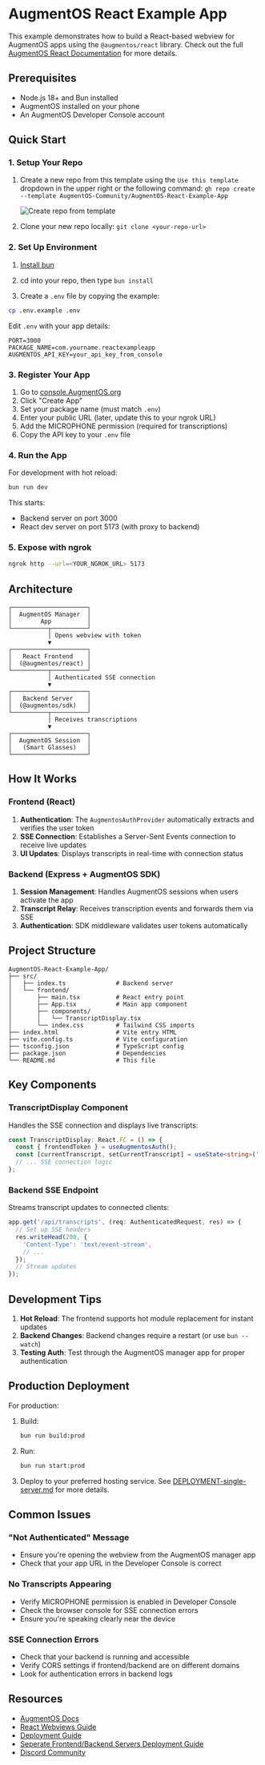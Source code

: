 # AugmentOS React Example App

This example demonstrates how to build a React-based webview for AugmentOS apps using the `@augmentos/react` library.  Check out the full [AugmentOS React Documentation](https://docs.augmentos.org/react-webviews) for more details.

## Prerequisites

- Node.js 18+ and Bun installed
- AugmentOS installed on your phone
- An AugmentOS Developer Console account

## Quick Start

### 1. Setup Your Repo

1. Create a new repo from this template using the `Use this template` dropdown in the upper right or the following command: `gh repo create --template AugmentOS-Community/AugmentOS-React-Example-App`

    ![Create repo from template](https://github.com/user-attachments/assets/c10e14e8-2dc5-4dfa-adac-dd334c1b73a5)

2. Clone your new repo locally: `git clone <your-repo-url>`

### 2. Set Up Environment

1. [Install bun](https://bun.sh/docs/installation)

2. cd into your repo, then type `bun install`

3. Create a `.env` file by copying the example:

  ```bash
  cp .env.example .env
  ```

  Edit `.env` with your app details:

  ```env
  PORT=3000
  PACKAGE_NAME=com.yourname.reactexampleapp
  AUGMENTOS_API_KEY=your_api_key_from_console
  ```

### 3. Register Your App

1. Go to [console.AugmentOS.org](https://console.AugmentOS.org/)
2. Click "Create App"
3. Set your package name (must match `.env`)
4. Enter your public URL (later, update this to your ngrok URL)
5. Add the MICROPHONE permission (required for transcriptions)
6. Copy the API key to your `.env` file

### 4. Run the App

For development with hot reload:

```bash
bun run dev
```

This starts:
- Backend server on port 3000
- React dev server on port 5173 (with proxy to backend)

### 5. Expose with ngrok

```bash
ngrok http --url=<YOUR_NGROK_URL> 5173
```

## Architecture

```
┌─────────────────────┐
│  AugmentOS Manager  │
│        App          │
└──────────┬──────────┘
           │ Opens webview with token
           ▼
┌─────────────────────┐
│   React Frontend    │
│  (@augmentos/react) │
└──────────┬──────────┘
           │ Authenticated SSE connection
           ▼
┌─────────────────────┐
│   Backend Server    │
│  (@augmentos/sdk)   │
└──────────┬──────────┘
           │ Receives transcriptions
           ▼
┌─────────────────────┐
│  AugmentOS Session  │
│   (Smart Glasses)   │
└─────────────────────┘
```

## How It Works

### Frontend (React)

1. **Authentication**: The `AugmentosAuthProvider` automatically extracts and verifies the user token
2. **SSE Connection**: Establishes a Server-Sent Events connection to receive live updates
3. **UI Updates**: Displays transcripts in real-time with connection status

### Backend (Express + AugmentOS SDK)

1. **Session Management**: Handles AugmentOS sessions when users activate the app
2. **Transcript Relay**: Receives transcription events and forwards them via SSE
3. **Authentication**: SDK middleware validates user tokens automatically

## Project Structure

```
AugmentOS-React-Example-App/
├── src/
│   ├── index.ts              # Backend server
│   └── frontend/
│       ├── main.tsx          # React entry point
│       ├── App.tsx           # Main app component
│       ├── components/
│       │   └── TranscriptDisplay.tsx
│       └── index.css         # Tailwind CSS imports
├── index.html                # Vite entry HTML
├── vite.config.ts            # Vite configuration
├── tsconfig.json             # TypeScript config
├── package.json              # Dependencies
└── README.md                 # This file
```

## Key Components

### TranscriptDisplay Component

Handles the SSE connection and displays live transcripts:

```typescript
const TranscriptDisplay: React.FC = () => {
  const { frontendToken } = useAugmentosAuth();
  const [currentTranscript, setCurrentTranscript] = useState<string>('');
  // ... SSE connection logic
};
```

### Backend SSE Endpoint

Streams transcript updates to connected clients:

```typescript
app.get('/api/transcripts', (req: AuthenticatedRequest, res) => {
  // Set up SSE headers
  res.writeHead(200, {
    'Content-Type': 'text/event-stream',
    // ...
  });
  // Stream updates
});
```

## Development Tips

1. **Hot Reload**: The frontend supports hot module replacement for instant updates
2. **Backend Changes**: Backend changes require a restart (or use `bun --watch`)
3. **Testing Auth**: Test through the AugmentOS manager app for proper authentication

## Production Deployment

For production:

1. Build:
   ```bash
   bun run build:prod
   ```
2. Run:
   ```bash
   bun run start:prod
   ```

3. Deploy to your preferred hosting service.  See [DEPLOYMENT-single-server.md](DEPLOYMENT-single-server.md) for more details.

## Common Issues

### "Not Authenticated" Message
- Ensure you're opening the webview from the AugmentOS manager app
- Check that your app URL in the Developer Console is correct

### No Transcripts Appearing
- Verify MICROPHONE permission is enabled in Developer Console
- Check the browser console for SSE connection errors
- Ensure you're speaking clearly near the device

### SSE Connection Errors
- Check that your backend is running and accessible
- Verify CORS settings if frontend/backend are on different domains
- Look for authentication errors in backend logs


## Resources

- [AugmentOS Docs](https://docs.augmentos.org)
- [React Webviews Guide](https://docs.augmentos.org/react-webviews)
- [Deployment Guide](DEPLOYMENT-single-server.md)
- [Seperate Frontend/Backend Servers Deployment Guide](DEPLOYMENT-separate-servers.md)
- [Discord Community](https://discord.gg/5ukNvkEAqT)